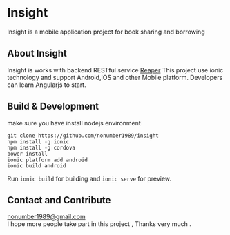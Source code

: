# Insight

Insight is a mobile application project for book sharing and borrowing 

## About Insight

Insight is works with backend RESTful service [Reaper](https://github.com/nonumber1989/reaper)
This project use ionic technology and support Android,IOS and other Mobile platform.
Developers can learn Angularjs to start.

## Build &  Development

make sure you have install nodejs environment   

    git clone https://github.com/nonumber1989/insight
    npm install -g ionic 
    npm install -g cordova
    bower install
    ionic platform add android 
    ionic build android
    
Run `ionic build` for building and `ionic serve` for preview.

## Contact and Contribute 
nonumber1989@gmail.com    
I hope more people take part in this project , Thanks very much .

